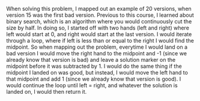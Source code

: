 When solving this problem, I mapped out an example of 20 versions, when version 15 was the first bad version. Previous to this course, I learned about binary search, which is an algorithm where you would continuously cut the size by half. In doing so, I started off with two hands (left and right) where left would start at 0, and right would start at the last version. I would iterate through a loop, where if left is less than or equal to the right I would find the midpoint. So when mapping out the problem, everytime I would land on a bad version I would move the right hand to the midpoint and -1 (since we already know that version is bad) and leave a solution marker on the midpoint before it was subtracted by 1. I would do the same thing if the midpoint I landed on was good, but instead, I would move the left hand to that midpoint and add 1 (since we already know that version is good). I would continue the loop until left = right, and whatever the solution is landed on, I would then return it.
